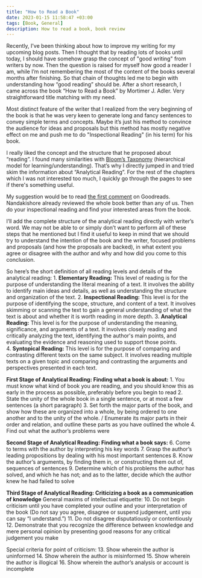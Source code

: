 ```yaml
---
title: "How to Read a Book"
date: 2023-01-15 11:58:47 +03:00
tags: [Book, General]
description: How to read a book, book review
---
```


Recently, I've been thinking about how to improve my writing for my upcoming blog posts. Then I thought that by reading lots of books until today, I should have somehow grasp the concept of "good writing" from writers by now. Then the question is raised for myself how good a reader I am, while I’m not remembering the most of the content of the books several months after finishing. So that chain of thoughts led me to begin with understanding how “good reading” should be. After a short research, I came across the book “How to Read a Book” by Mortimer J. Adler. Very straightforward title matching with my need.

Most distinct feature of the writer that I realized from the very beginning of the book is that he was very keen to generate long and fancy sentences to convey simple terms and concepts. Maybe it’s just his method to convince the audience for ideas and proposals but this method has mostly negative effect on me and push me to do "Inspectional Reading" (in his term) for his book.

I really liked the concept and the structure that he proposed about “reading”. I found many similarities with [Bloom’s Taxonomy](https://en.wikipedia.org/wiki/Bloom%27s_taxonomy) (hierarchical model for learning/understanding). That’s why I directly jumped in and tried skim the information about “Analytical Reading”. For the rest of the chapters which I was not interested too much, I quickly go through the pages to see if there's something useful.

My suggestion would be to read [the first comment](https://www.goodreads.com/book/show/567610.How_to_Read_a_Book) on Goodreads. Nandakishore already reviewed the whole book better than any of us. Then do your inspectional reading and find your interested areas from the book.

I’ll add the complete structure of the analytical reading directly with writer’s word. We may not be able to or simply don’t want to perform all of these steps that he mentioned but I find it useful to keep in mind that we should try to understand the intention of the book and the writer, focused problems and proposals (and how the proposals are backed), in what extent you agree or disagree with the author and why and how did you come to this conclusion.

So here’s the short definition of all reading levels and details of the analytical reading:
1\.  **Elementary Reading:** This level of reading is for the purpose of understanding the literal meaning of a text. It involves the ability to identify main ideas and details, as well as understanding the structure and organization of the text.
2\.  **Inspectional Reading:** This level is for the purpose of identifying the scope, structure, and content of a text. It involves skimming or scanning the text to gain a general understanding of what the text is about and whether it is worth reading in more depth.
3\.  **Analytical Reading:** This level is for the purpose of understanding the meaning, significance, and arguments of a text. It involves closely reading and critically analyzing the text, identifying the author's main points, and evaluating the evidence and reasoning used to support those points.    
4\.  **Syntopical Reading:** This level is for the purpose of comparing and contrasting different texts on the same subject. It involves reading multiple texts on a given topic and comparing and contrasting the arguments and perspectives presented in each text.

**First Stage of Analytical Reading: Finding what a book is about:**
1\.  You must know what kind of book you are reading, and you should know this as early in the process as possible, preferably before you begin to read
2\.  State the unity of the whole book in a single sentence, or at most a few sentences (a short paragraph)
3\.  Set forth the major parts of the book, and show how these are organized into a whole, by being ordered to one another and to the unity of the whole. / Enumerate its major parts in their order and relation, and outline these parts as you have outlined the whole
4\.  Find out what the author’s problems were

**Second Stage of Analytical Reading: Finding what a book says:**
6\.  Come to terms with the author by interpreting his key words
7\.  Grasp the author’s leading propositions by dealing with his most important sentences
8\.  Know the author’s arguments, by finding them in, or constructing them out of, sequences of sentences
9\.  Determine which of his problems the author has solved, and which he has not; and as to the latter, decide which the author knew he had failed to solve

**Third Stage of Analytical Reading: Criticizing a book as a communication of knowledge**
General maxims of intellectual etiquette:
10\.  Do not begin criticism until you have completed your outline and your interpretation of the book (Do not say you agree, disagree or suspend judgement, until you can say “I understand.”)
11\.  Do not disagree disputatiously or contentiously
12\.  Demonstrate that you recognize the difference between knowledge and mere personal opinion by presenting good reasons for any critical judgement you make

Special criteria for point of criticism:
13\.  Show wherein the author is uninformed
14\.  Show wherein the author is misinformed
15\.  Show wherein the author is illogical
16\.  Show wherein the author’s analysis or account is incomplete
